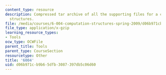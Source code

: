 ```yaml
---
content_type: resource
description: Compressed tar archive of all the supporting files for a course on computation
  structures.
file: /media/courses/6-004-computation-structures-spring-2009/d06b971cb9b65dfb3087397db5c06d60_6004.tgz
file_type: application/x-gzip
learning_resource_types:
- Tools
ocw_type: OCWFile
parent_title: Tools
parent_type: CourseSection
resourcetype: Other
title: '6004'
uid: d06b971c-b9b6-5dfb-3087-397db5c06d60
---
```

